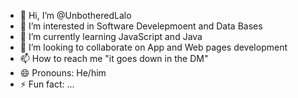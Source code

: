 - 👋 Hi, I’m @UnbotheredLalo
- 👀 I’m interested in Software Develepmoent and Data Bases
- 🌱 I’m currently learning JavaScript and Java
- 💞️ I’m looking to collaborate on App and Web pages development
- 📫 How to reach me "it goes down in the DM"
- 😄 Pronouns: He/him
- ⚡ Fun fact: ...

<!---
UnbotheredLalo/UnbotheredLalo is a ✨ special ✨ repository because its `README.md` (this file) appears on your GitHub profile.
You can click the Preview link to take a look at your changes.
--->
